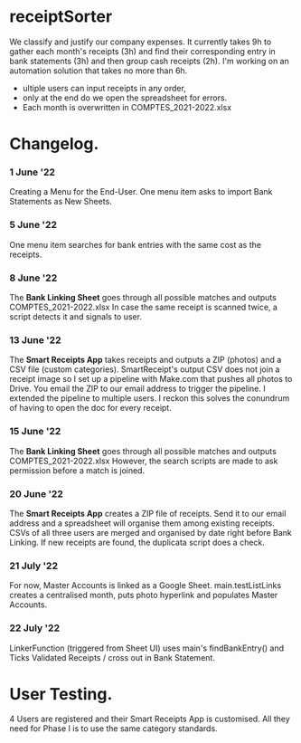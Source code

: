 # receiptSorter
We classify and justify our company expenses. It currently takes 9h to gather each month's receipts (3h) and find their corresponding entry in bank statements (3h) and then group cash receipts (2h).
I'm working on an automation solution that takes no more than 6h. 
- ultiple users can input receipts in any order, 
- only at the end do we open the spreadsheet for errors. 
- Each month is overwritten in COMPTES_2021-2022.xlsx

# Changelog.
### 1 June '22
Creating a Menu for the End-User. One menu item asks to import Bank Statements as New Sheets.

### 5 June '22
One menu item searches for bank entries with the same cost as the receipts. 

### 8 June '22
The **Bank Linking Sheet** goes through all possible matches and outputs COMPTES_2021-2022.xlsx In case the same receipt is scanned twice, a script detects it and signals to user. 

### 13 June '22
The **Smart Receipts App** takes receipts and outputs a ZIP (photos) and a CSV file (custom categories). 
SmartReceipt's output CSV does not join a receipt image so I set up a pipeline with Make.com that pushes all photos to Drive. 
You email the ZIP to our email address to trigger the pipeline. 
I extended the pipeline to multiple users. I reckon this solves the conundrum of having to open the doc for every receipt.

### 15 June '22
The **Bank Linking Sheet** goes through all possible matches and outputs COMPTES_2021-2022.xlsx However, the search scripts are made to ask permission before a match is joined.

### 20 June '22
The **Smart Receipts App** creates a ZIP file of receipts. Send it to our email address and a spreadsheet will organise them among existing receipts. CSVs of all three users are merged and organised by date right before Bank Linking. If new receipts are found, the duplicata script does a check.  

### 21 July '22
For now, Master Accounts is linked as a Google Sheet. main.testListLinks creates a centralised month, puts photo hyperlink and populates Master Accounts.

### 22 July '22
LinkerFunction (triggered from Sheet UI) uses main's findBankEntry() and Ticks Validated Receipts / cross out in Bank Statement.


# User Testing.
4 Users are registered and their Smart Receipts App is customised. All they need for Phase I is to use the same category standards.
<!--
<blockquote class="trello-board-compact">
    <a href="{https://trello.com/b/aMz841An/receipts-sorter}">Changelog</a>
    </blockquote>
    <script src="https://p.trellocdn.com/embed.min.js"></script> -->
